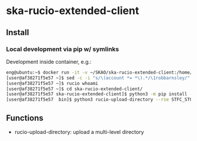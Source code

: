 # ska-rucio-extended-client

## Install

### Local development via pip w/ symlinks

Development inside container, e.g.:

```bash
eng@ubuntu:~$ docker run -it -v ~/SKAO/ska-rucio-extended-client:/home/user/ska-rucio-extended-client registry.gitlab.com/ska-telescope/src/ska-rucio-client:release-1.29.
[user@af38271f5e57 ~]$ sed -c -i "s/\(account *= *\).*/\1robbarnsley/" /opt/rucio/etc/rucio.cfg
[user@af38271f5e57 ~]$ rucio whoami
[user@af38271f5e57 ~]$ cd ska-rucio-extended-client/
[user@af38271f5e57 ska-rucio-extended-client]$ python3 -m pip install -e .
[user@af38271f5e57  bin]$ python3 rucio-upload-directory --rse STFC_STORM --scope hierarchy_tests -d ../test -c ../etc/config.ini -n test
```

## Functions

- rucio-upload-directory: upload a multi-level directory